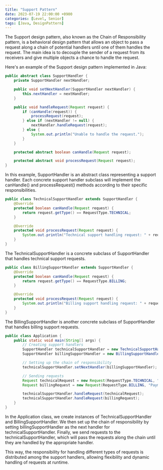 ```yaml
---
title: "Support Pattern"
date: 2023-07-19 22:00:00 +0900
categories: [Level, Senior]
tags: [Java, DesignPattern]
---
```


The Support design pattern, also known as the Chain of Responsibility pattern, is a behavioral design pattern that allows an object to pass a request along a chain of potential handlers until one of them handles the request. The main idea is to decouple the sender of a request from its receivers and give multiple objects a chance to handle the request.

Here's an example of the Support design pattern implemented in Java:

```java
public abstract class SupportHandler {
    private SupportHandler nextHandler;

    public void setNextHandler(SupportHandler nextHandler) {
        this.nextHandler = nextHandler;
    }

    public void handleRequest(Request request) {
        if (canHandle(request)) {
            processRequest(request);
        } else if (nextHandler != null) {
            nextHandler.handleRequest(request);
        } else {
            System.out.println("Unable to handle the request.");
        }
    }

    protected abstract boolean canHandle(Request request);

    protected abstract void processRequest(Request request);
}

```

In this example, SupportHandler is an abstract class representing a support handler. Each concrete support handler subclass will implement the canHandle() and processRequest() methods according to their specific responsibilities.

```java
public class TechnicalSupportHandler extends SupportHandler {
    @Override
    protected boolean canHandle(Request request) {
        return request.getType() == RequestType.TECHNICAL;
    }

    @Override
    protected void processRequest(Request request) {
        System.out.println("Technical support handling request: " + request.getDescription());
    }
}

```
The TechnicalSupportHandler is a concrete subclass of SupportHandler that handles technical support requests.

```java
public class BillingSupportHandler extends SupportHandler {
    @Override
    protected boolean canHandle(Request request) {
        return request.getType() == RequestType.BILLING;
    }

    @Override
    protected void processRequest(Request request) {
        System.out.println("Billing support handling request: " + request.getDescription());
    }
}

```

The BillingSupportHandler is another concrete subclass of SupportHandler that handles billing support requests.

```java
public class Application {
    public static void main(String[] args) {
        // Creating support handlers
        SupportHandler technicalSupportHandler = new TechnicalSupportHandler();
        SupportHandler billingSupportHandler = new BillingSupportHandler();

        // Setting up the chain of responsibility
        technicalSupportHandler.setNextHandler(billingSupportHandler);

        // Sending requests
        Request technicalRequest = new Request(RequestType.TECHNICAL, "Help with software installation");
        Request billingRequest = new Request(RequestType.BILLING, "Payment processing issue");

        technicalSupportHandler.handleRequest(technicalRequest);
        technicalSupportHandler.handleRequest(billingRequest);
    }
}

```

In the Application class, we create instances of TechnicalSupportHandler and BillingSupportHandler. We then set up the chain of responsibility by setting billingSupportHandler as the next handler for technicalSupportHandler. Finally, we send requests to the technicalSupportHandler, which will pass the requests along the chain until they are handled by the appropriate handler.

This way, the responsibility for handling different types of requests is distributed among the support handlers, allowing flexibility and dynamic handling of requests at runtime.